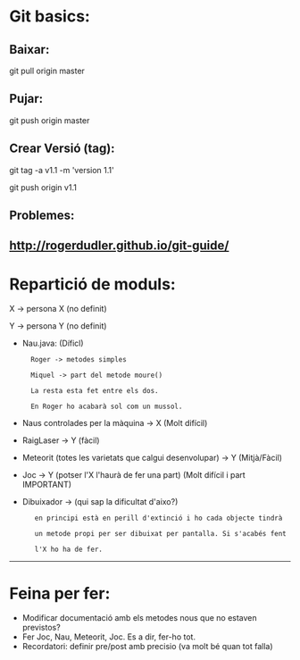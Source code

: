 # Git basics:
## Baixar:
git pull origin master

## Pujar:
git push origin master

## Crear Versió (tag):
git tag -a v1.1 -m 'version 1.1'

git push origin v1.1
## Problemes:
http://rogerdudler.github.io/git-guide/
------------------------------------------------------------
# Repartició de moduls:

X -> persona X (no definit)

Y -> persona Y (no definit)

* Nau.java: (Díficl)

		Roger -> metodes simples
	
		Miquel -> part del metode moure()
	
		La resta esta fet entre els dos.
	
		En Roger ho acabarà sol com un mussol.

* Naus controlades per la màquina -> X (Molt difícil)

* RaigLaser -> Y (fàcil)

* Meteorit (totes les varietats que calgui desenvolupar) -> Y (Mitjà/Fàcil)

* Joc -> Y (potser l'X l'haurà de fer una part) (Molt difícil i part IMPORTANT)

* Dibuixador -> (qui sap la dificultat d'aixo?)

  	     en principi està en perill d'extinció i ho cada objecte tindrà

	     un metode propi per ser dibuixat per pantalla. Si s'acabés fent
	     
	     l'X ho ha de fer.
------------------------------------------------------------
# Feina per fer:
* Modificar documentació amb els metodes nous que no estaven previstos?
* Fer Joc, Nau, Meteorit, Joc. Es a dir, fer-ho tot.
* Recordatori: definir pre/post amb precisio (va molt bé quan tot falla)

